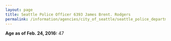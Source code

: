 ```yaml
---
layout: page
title: Seattle Police Officer 6393 James Brent. Rodgers
permalink: /information/agencies/city_of_seattle/seattle_police_department/copbook/6393/
---
```


**Age as of Feb. 24, 2016:** 47
